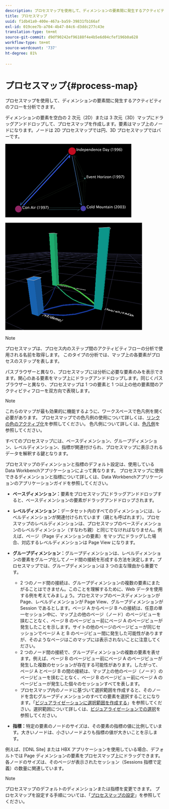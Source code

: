 ```yaml
---
description: プロセスマップを使用して、ディメンションの要素間に発生するアクティビティのフローを分析できます。
title: プロセスマップ
uuid: f1db41a9-400e-467a-ba59-39831fb166af
exl-id: 019cee7b-a704-4b47-84c6-d3ddc277c43e
translation-type: tm+mt
source-git-commit: d9df90242ef96188f4e4b5e6d04cfef196b0a628
workflow-type: tm+mt
source-wordcount: '737'
ht-degree: 81%

---
```


# プロセスマップ{#process-map}

プロセスマップを使用して、ディメンションの要素間に発生するアクティビティのフローを分析できます。

ディメンションの要素を空白の 2 次元（2D）または 3 次元（3D）マップにドラッグアンドドロップして、プロセスマップを作成します。要素はマップ上のノードになります。ノードは 2D プロセスマップでは円、3D プロセスマップではバーです。

![](assets/vis_2DProcessMap.png)

![](assets/vis_3DProcessMap.png)

>[!NOTE]
>
>プロセスマップは、プロセス内のステップ間のアクティビティフローの分析で使用される名前を取得します。 このタイプの分析では、マップ上の各要素がプロセスのステップを表します。

パスブラウザーと異なり、プロセスマップには分析に必要な要素のみを表示できます。関心のある要素をマップ上にドラッグアンドドロップします。同じくパスブラウザーと異なり、プロセスマップは 1 つの要素と 1 つ以上の他の要素間のアクティビティフローを双方向で表現します。

>[!NOTE]
>
>これらのマップが最も効果的に機能するように、ワークスペースで色凡例を開く必要があります。 プロセスマップでの色凡例の使用について詳しくは、[リンクの色のアクティブ化](../../../../home/c-get-started/c-analysis-vis/c-proc-maps/c-act-color-lnks.md#concept-2c9b9f67f2bd4cd7a5431fa21c094edc)を参照してください。 色凡例について詳しくは、[色凡例](../../../../home/c-get-started/c-analysis-vis/c-legends/c-color-leg.md#concept-f84d51dc0d6547f981d0642fc2d01358)を参照してください。

すべてのプロセスマップには、ベースディメンション、グループディメンション、レベルディメンション、指標が関連付けられ、プロセスマップに表示されるデータを解釈する鍵となります。

プロセスマップのディメンションと指標のデフォルト設定は、使用しているData Workbenchアプリケーションによって異なります。 プロセスマップに使用できるディメンションと指標について詳しくは、Data Workbenchアプリケーションのアプリケーションガイドを参照してください。

* **ベースディメンション：**&#x200B;要素をプロセスマップにドラッグアンドドロップすると、ベースディメンションの要素がドラッグアンドドロップされます。
* **レベルディメンション：**&#x200B;データセット内のすべてのディメンションには、レベルディメンションが関連付けられています（親とも呼ばれます）。プロセスマップのレベルディメンションは、プロセスマップのベースディメンションのレベルディメンション（すなわち親）と同じでなければなりません。例えば、ページ（Page ディメンションの要素）をマップにドラッグした場合、対応するレベルディメンションは Page View になります。
* **グループディメンション：**&#x200B;グループディメンションは、レベルディメンションの要素をグループ化してノード間の接続を形成する方法を決定します。プロセスマップでは、グループディメンションは 3 つの主な理由から重要です。

   * 2 つのノード間の接続は、グループディメンションの複数の要素にまたがることはできません。このことを理解するために、Web データを使用する例を考えてみましょう。プロセスマップのベースディメンションが Page、レベルディメンションが Page View、グループディメンションが Session であるとします。ページ A からページ B への接続は、任意の単一セッション中に、マップ上の他のページ（ノード）のページビューを挟むことなく、ページ B のページビュー前にページ A のページビューが発生したことを示します。サイトの他のページのページビューが同じセッションでページ A と B のページビュー間に発生した可能性がありますが、そのようなページはこのマップには表示されないことに注意してください。
   * 2 つのノード間の接続で、グループディメンションの複数の要素を表せます。例えば、ページ B のページビュー前にページ A のページビューが発生した複数のセッションが存在する可能性があります。したがって、ページ A とページ B の間の接続は、マップ上の他のページ（ノード）のページビューを挟むことなく、ページ B のページビュー前にページ A のページビューが発生した個々のセッションすべてを表します。
   * プロセスマップ内のノードに基づいて選択範囲を作成すると、そのノードを含むグループディメンションのすべての要素を選択することになります。「[ビジュアライゼーションに選択範囲を作成する](../../../../home/c-get-started/c-vis/c-sel-vis/c-sel-vis.md#concept-012870ec22c7476e9afbf3b8b2515746)」を参照してください。選択範囲について詳しくは、[ビジュアライゼーションでの選択](../../../../home/c-get-started/c-vis/c-sel-vis/c-sel-vis.md#concept-012870ec22c7476e9afbf3b8b2515746)を参照してください。

* **指標：**&#x200B;特定の要素のノードのサイズは、その要素の指標の値に比例しています。大きいノードは、小さいノードよりも指標の値が大きいことを示します。

例えば、[!DNL Site] または HBX アプリケーションを使用している場合、デフォルトでは Page ディメンションの要素をプロセスマップ上にドラッグできます。各ノードのサイズは、そのページが表示されたセッション（Sessions 指標で定義）の数量に関連しています。

>[!NOTE]
>
>プロセスマップのデフォルトのディメンションまたは指標を変更できます。 プロセスマップを設定する手順については、「[プロセスマップの設定](../../../../home/c-get-started/c-intf-anlys-ftrs/t-config-proc-maps.md#task-4a95730b18a14bc790a77c013832b2d6)」を参照してください。
